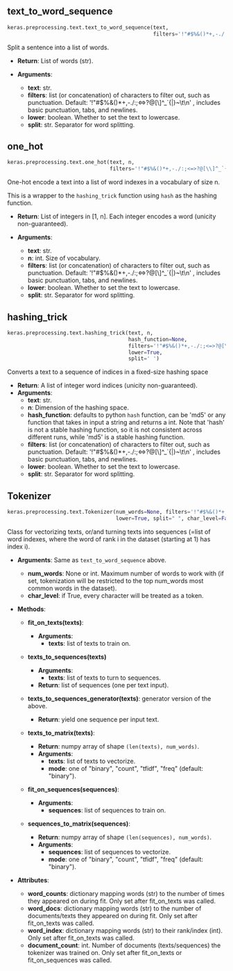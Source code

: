
## text_to_word_sequence

```python
keras.preprocessing.text.text_to_word_sequence(text, 
                                               filters='!"#$%&()*+,-./:;<=>?@[\\]^_`{|}~\t\n', lower=True, split=" ")
```

Split a sentence into a list of words.

- __Return__: List of words (str).

- __Arguments__:
    - __text__: str.
    - __filters__: list (or concatenation) of characters to filter out, such as punctuation. Default: '!"#$%&()*+,-./:;<=>?@[\\]^_`{|}~\t\n' , includes basic punctuation, tabs, and newlines.
    - __lower__: boolean. Whether to set the text to lowercase.
    - __split__: str. Separator for word splitting.

## one_hot

```python
keras.preprocessing.text.one_hot(text, n,
                                 filters='!"#$%&()*+,-./:;<=>?@[\\]^_`{|}~\t\n', lower=True, split=" ")
```

One-hot encode a text into a list of word indexes in a vocabulary of size n.

This is a wrapper to the `hashing_trick` function using `hash` as the hashing function.

- __Return__: List of integers in [1, n]. Each integer encodes a word (unicity non-guaranteed).

- __Arguments__:
    - __text__: str.
    - __n__: int. Size of vocabulary.
    - __filters__: list (or concatenation) of characters to filter out, such as punctuation. Default: '!"#$%&()*+,-./:;<=>?@[\\]^_`{|}~\t\n' , includes basic punctuation, tabs, and newlines.
    - __lower__: boolean. Whether to set the text to lowercase.
    - __split__: str. Separator for word splitting.
    
## hashing_trick

```python
keras.preprocessing.text.hashing_trick(text, n,
                                       hash_function=None,
                                       filters='!"#$%&()*+,-./:;<=>?@[\\]^_`{|}~\t\n',
                                       lower=True,
                                       split=' ')
```

Converts a text to a sequence of indices in a fixed-size hashing space

- __Return__:
        A list of integer word indices (unicity non-guaranteed).
- __Arguments__:
    - __text__: str.
    - __n__: Dimension of the hashing space.
    - __hash_function__: defaults to python `hash` function, can be 'md5' or
            any function that takes in input a string and returns a int.
            Note that 'hash' is not a stable hashing function, so
            it is not consistent across different runs, while 'md5'
            is a stable hashing function.
    - __filters__: list (or concatenation) of characters to filter out, such as punctuation. Default: '!"#$%&()*+,-./:;<=>?@[\\]^_`{|}~\t\n' , includes basic punctuation, tabs, and newlines.
    - __lower__: boolean. Whether to set the text to lowercase.
    - __split__: str. Separator for word splitting.

## Tokenizer

```python
keras.preprocessing.text.Tokenizer(num_words=None, filters='!"#$%&()*+,-./:;<=>?@[\\]^_`{|}~\t\n', 
                                   lower=True, split=" ", char_level=False)
```

Class for vectorizing texts, or/and turning texts into sequences (=list of word indexes, where the word of rank i in the dataset (starting at 1) has index i).

- __Arguments__: Same as `text_to_word_sequence` above.
    - __num_words__: None or int. Maximum number of words to work with (if set, tokenization will be restricted to the top num_words most common words in the dataset).
    - __char_level__: if True, every character will be treated as a token.

- __Methods__:

    - __fit_on_texts(texts)__: 
        - __Arguments__:
            - __texts__: list of texts to train on.

    - __texts_to_sequences(texts)__
        - __Arguments__: 
            - __texts__: list of texts to turn to sequences.
        - __Return__: list of sequences (one per text input).

    - __texts_to_sequences_generator(texts)__: generator version of the above. 
        - __Return__: yield one sequence per input text.

    - __texts_to_matrix(texts)__:
        - __Return__: numpy array of shape `(len(texts), num_words)`.
        - __Arguments__:
            - __texts__: list of texts to vectorize.
            - __mode__: one of "binary", "count", "tfidf", "freq" (default: "binary").

    - __fit_on_sequences(sequences)__: 
        - __Arguments__:
            - __sequences__: list of sequences to train on. 

    - __sequences_to_matrix(sequences)__:
        - __Return__: numpy array of shape `(len(sequences), num_words)`.
        - __Arguments__:
            - __sequences__: list of sequences to vectorize.
            - __mode__: one of "binary", "count", "tfidf", "freq" (default: "binary").

- __Attributes__:
    - __word_counts__: dictionary mapping words (str) to the number of times they appeared on during fit. Only set after fit_on_texts was called. 
    - __word_docs__: dictionary mapping words (str) to the number of documents/texts they appeared on during fit. Only set after fit_on_texts was called.
    - __word_index__: dictionary mapping words (str) to their rank/index (int). Only set after fit_on_texts was called.
    - __document_count__: int. Number of documents (texts/sequences) the tokenizer was trained on. Only set after fit_on_texts or fit_on_sequences was called.


